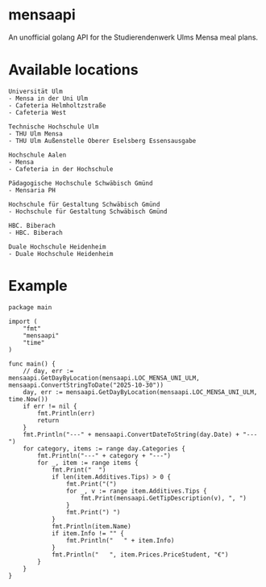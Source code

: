 # mensaapi
An unofficial golang API for the Studierendenwerk Ulms Mensa meal plans.

# Available locations
    Universität Ulm
    - Mensa in der Uni Ulm
    - Cafeteria Helmholtzstraße
    - Cafeteria West 

    Technische Hochschule Ulm
    - THU Ulm Mensa
    - THU Ulm Außenstelle Oberer Eselsberg Essensausgabe

    Hochschule Aalen
    - Mensa
    - Cafeteria in der Hochschule

    Pädagogische Hochschule Schwäbisch Gmünd
    - Mensaria PH

    Hochschule für Gestaltung Schwäbisch Gmünd
    - Hochschule für Gestaltung Schwäbisch Gmünd

    HBC. Biberach
    - HBC. Biberach

    Duale Hochschule Heidenheim
    - Duale Hochschule Heidenheim

# Example
``` golang
package main

import (
	"fmt"
	"mensaapi"
	"time"
)

func main() {
	// day, err := mensaapi.GetDayByLocation(mensaapi.LOC_MENSA_UNI_ULM, mensaapi.ConvertStringToDate("2025-10-30"))
	day, err := mensaapi.GetDayByLocation(mensaapi.LOC_MENSA_UNI_ULM, time.Now())
	if err != nil {
		fmt.Println(err)
		return
	}
	fmt.Println("---" + mensaapi.ConvertDateToString(day.Date) + "---")
	for category, items := range day.Categories {
		fmt.Println("---" + category + "---")
		for _, item := range items {
			fmt.Print("  ")
			if len(item.Additives.Tips) > 0 {
				fmt.Print("(")
				for _, v := range item.Additives.Tips {
					fmt.Print(mensaapi.GetTipDescription(v), ", ")
				}
				fmt.Print(") ")
			}
			fmt.Println(item.Name)
			if item.Info != "" {
				fmt.Println("	" + item.Info)
			}
			fmt.Println("	", item.Prices.PriceStudent, "€")
		}
	}
}
```